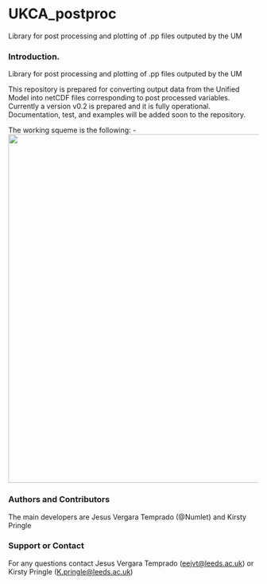# UKCA_postproc

Library for post processing and plotting of .pp files outputed by the UM

### Introduction.

Library for post processing and plotting of .pp files outputed by the UM

This repository is prepared for converting output data from the Unified Model into netCDF files corresponding to post processed variables.
Currently a version v0.2 is prepared and it is fully operational. Documentation, test, and examples will be added soon to the repository.

The working squeme is the following:
-<img height='700' src='https://github.com/Numlet/UKCA_postproc/blob/master/Images/UKCA_posproc_squeme.png'/>


### Authors and Contributors
The main developers are Jesus Vergara Temprado (@Numlet) and Kirsty Pringle


### Support or Contact
For any questions contact Jesus Vergara Temprado (eejvt@leeds.ac.uk) or Kirsty Pringle (K.pringle@leeds.ac.uk)

